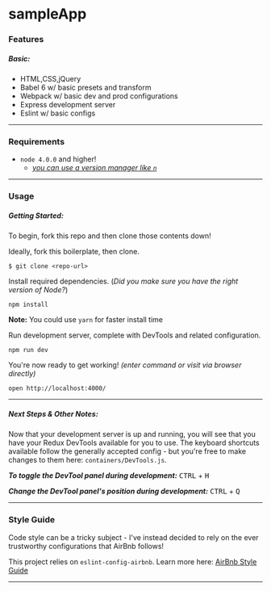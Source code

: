 # sampleApp

### Features

##### Basic:
  - HTML,CSS,jQuery
  - Babel 6 w/ basic presets and transform
  - Webpack w/ basic dev and prod configurations
  - Express development server
  - Eslint w/ basic configs
  


***

### Requirements
  - `node 4.0.0` and higher!
    - [*you can use a version manager like `n`*](https://github.com/tj/n)

***

### Usage

##### Getting Started:

To begin, fork this repo and then clone those contents down!

Ideally, fork this boilerplate, then clone.
```
$ git clone <repo-url>
```

Install required dependencies.
(*Did you make sure you have the right version of Node?*)
```
npm install
```

**Note:** You could use `yarn` for faster install time

Run development server, complete with DevTools and related configuration.
```
npm run dev
```

You're now ready to get working! *(enter command or visit via browser directly)*
```
open http://localhost:4000/
```

***

##### Next Steps & Other Notes:

Now that your development server is up and running, you will see that you have your Redux DevTools available for you to use. The keyboard shortcuts available follow the generally accepted config - but you're free to make changes to them here: `containers/DevTools.js`.

***To toggle the DevTool panel during development:***
<kbd>CTRL</kbd> + <kbd>H</kbd>

***Change the DevTool panel's position during development:***
<kbd>CTRL</kbd> + <kbd>Q</kbd>

***

### Style Guide

Code style can be a tricky subject - I've instead decided to rely on the ever trustworthy configurations that AirBnb follows!

This project relies on `eslint-config-airbnb`.
Learn more here: [AirBnb Style Guide](https://github.com/airbnb/javascript/tree/master/packages/eslint-config-airbnb)

***